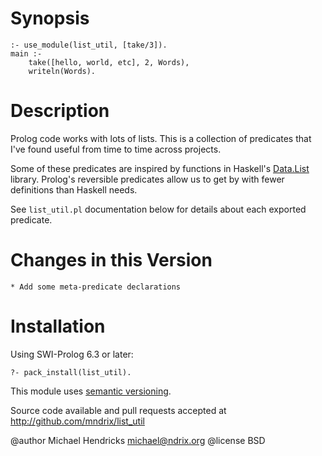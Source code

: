 # Synopsis

    :- use_module(list_util, [take/3]).
    main :-
        take([hello, world, etc], 2, Words),
        writeln(Words).

# Description

Prolog code works with lots of lists.  This is a collection of predicates
that I've found useful from time to time across projects.

Some of these predicates are inspired by functions in Haskell's
[Data.List](http://hackage.haskell.org/packages/archive/base/latest/doc/html/Data-List.html)
library. Prolog's reversible predicates allow us to get by with
fewer definitions than Haskell needs.

See `list_util.pl` documentation below for details about each exported
predicate.

# Changes in this Version

    * Add some meta-predicate declarations

# Installation

Using SWI-Prolog 6.3 or later:

    ?- pack_install(list_util).

This module uses [semantic versioning](http://semver.org/).

Source code available and pull requests accepted at
http://github.com/mndrix/list_util

@author Michael Hendricks <michael@ndrix.org>
@license BSD
